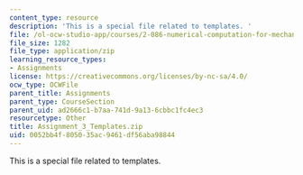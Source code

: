 ```yaml
---
content_type: resource
description: 'This is a special file related to templates. '
file: /ol-ocw-studio-app/courses/2-086-numerical-computation-for-mechanical-engineers-spring-2013/0052bb4f805035ac9461df56aba98844_Assignment_3_Templates.zip
file_size: 1282
file_type: application/zip
learning_resource_types:
- Assignments
license: https://creativecommons.org/licenses/by-nc-sa/4.0/
ocw_type: OCWFile
parent_title: Assignments
parent_type: CourseSection
parent_uid: ad2666c1-b7aa-741d-9a13-6cbbc1fc4ec3
resourcetype: Other
title: Assignment_3_Templates.zip
uid: 0052bb4f-8050-35ac-9461-df56aba98844
---
```

This is a special file related to templates. 